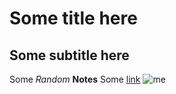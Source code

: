 # Some title here
## Some subtitle here
Some _Random_ **Notes** 
Some [link](www.google.com)
![me](https://github.com/shikida/random_notes/img/me.png)
